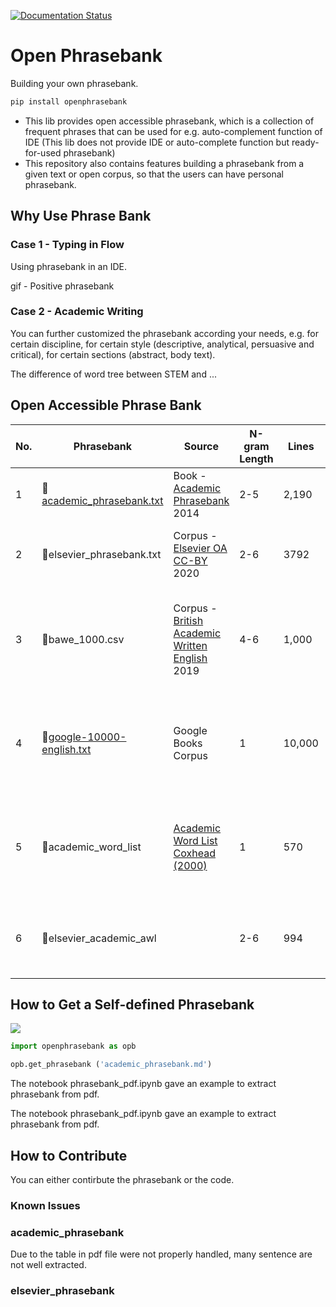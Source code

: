 [![Documentation Status](https://readthedocs.org/projects/open-phrasebank/badge/?version=latest)](https://open-phrasebank.readthedocs.io/en/latest/?badge=latest)

# Open Phrasebank

Building your own phrasebank.
  
```bash
pip install openphrasebank
```

- This lib provides open accessible phrasebank, which is a collection of frequent phrases that can be used for e.g. auto-complement function of IDE (This lib does not provide IDE or auto-complete function but ready-for-used phrasebank)
- This repository also contains features building a phrasebank from a given text or open corpus, so that the users can have personal phrasebank.

## Why Use Phrase Bank
  
### Case 1 - Typing in Flow


Using phrasebank in an IDE. 

gif - Positive phrasebank

### Case 2 - Academic Writing

You can further customized the phrasebank according your needs, e.g. for certain discipline, for certain style (descriptive, analytical, persuasive and critical), for certain sections (abstract, body text).

The difference of word tree between STEM and ...



## Open Accessible Phrase Bank


| No. | Phrasebank                                                                                                            | Source                                                                                                               | N-gram Length | Lines  | Comments                                                                |
| --- | --------------------------------------------------------------------------------------------------------------------- | -------------------------------------------------------------------------------------------------------------------- | ------------- | ------ | ----------------------------------------------------------------------- |
| 1   | 📍[academic_phrasebank.txt](https://github.com/liuh886/open_phrasebank/blob/main/academic_phrasebank.txt)               | Book - [Academic Phrasebank](https://github.com/liuh886/open_phrasebank/blob/main/data/Academic_Phrasebank.pdf) 2014 | 2-5           | 2,190  | Extract from pdf (Zhihao, 2024)                                         |
| 2   | 📍elsevier_phrasebank.txt                                                                                               | Corpus - [Elsevier OA CC-BY](https://elsevier.digitalcommonsdata.com/datasets/zm33cdndxs/2) 2020                     | 2-6           | 3792   | Extract by n-gram frequency (Zhihao, 2024)                              |
| 3   | 📍bawe_1000.csv                                                                                                         | Corpus - [British Academic Written English](https://app.sketchengine.eu/#dashboard?corpname=preloaded%2Fbawe2) 2019  | 4-6           | 1,000  | Due to inaccessible, only most frequent  1000 list here. (Zhihao, 2024) |
| 4   | 📍[google-10000-english.txt](https://github.com/first20hours/google-10000-english/blob/master/google-10000-english.txt) | Google Books Corpus                                                                                                  | 1             | 10,000 | The 10,000 most common English words from Google Books Corpus           |
| 5   | 📍academic_word_list                                                                                                    | [Academic Word List Coxhead (2000)](https://www.uefap.com/vocab/select/awl.htm)                                      | 1             | 570    | The 570 word for academic English (exclude frequent 2000 words)         |
| 6   | 📍elsevier_academic_awl                                                                                                 |                                                                                                                      | 2-6           | 994    | The Elsevier phrasebank that contains  AWL (Zhihao, 2024)               |

  


## How to Get a Self-defined Phrasebank

  
![](https://i.imgur.com/if1BdNw.png)
  
``` python
import openphrasebank as opb

opb.get_phrasebank ('academic_phrasebank.md')
```


The notebook phrasebank_pdf.ipynb gave an example to extract phrasebank from pdf.

The notebook phrasebank_pdf.ipynb gave an example to extract phrasebank from pdf.

  
## How to Contribute

You can either contirbute the phrasebank or the code. 


### Known Issues

### academic_phrasebank
Due to the table in pdf file were not properly handled, many sentence are not well extracted.

### elsevier_phrasebank

